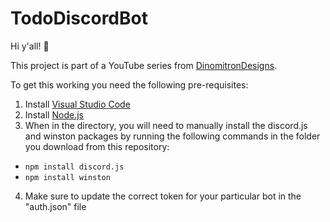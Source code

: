 # TodoDiscordBot

Hi y'all! 👋

This project is part of a YouTube series from [DinomitronDesigns](https://www.youtube.com/channel/UCkQRJj2RoWcqSNhSTr-2HjQ).

To get this working you need the following pre-requisites:

1. Install [Visual Studio Code](https://code.visualstudio.com/)
2. Install [Node.js](https://nodejs.org/en/download/)
3. When in the directory, you will need to manually install the discord.js and winston packages by running the following commands in the folder you download from this repository:
- `npm install discord.js`
- `npm install winston`
4. Make sure to update the correct token for your particular bot in the "auth.json" file
